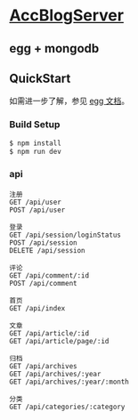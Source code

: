 # [AccBlogServer](https://github.com/accelerator-feng/AccBlogServer)
## egg + mongodb
## QuickStart
如需进一步了解，参见 [egg 文档][egg]。
### Build Setup
```bash
$ npm install
$ npm run dev
```
### api
```
注册
GET /api/user
POST /api/user  

登录
GET /api/session/loginStatus
POST /api/session
DELETE /api/session   

评论
GET /api/comment/:id
POST /api/comment  

首页
GET /api/index  

文章
GET /api/article/:id
GET /api/article/page/:id  

归档
GET /api/archives
GET /api/archives/:year
GET /api/archives/:year/:month  

分类
GET /api/categories/:category
```

[egg]: https://eggjs.org
